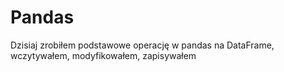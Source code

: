 # Pandas

Dzisiaj zrobiłem podstawowe operację w pandas na DataFrame, wczytywałem, modyfikowałem, zapisywałem